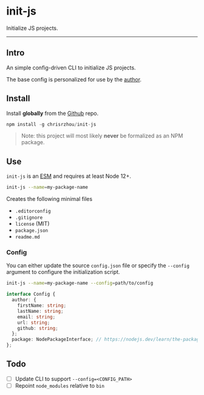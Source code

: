 # init-js

Initialize JS projects.

---

## Intro
An simple config-driven CLI to initialize JS projects.

The base config is personalized for use by the [author][].

## Install

Install **globally** from the [Github][] repo.

```js
npm install -g chrisrzhou/init-js
```

> Note: this project will most likely **never** be formalized as an NPM package.

## Use

`init-js` is an [ESM][] and requires at least Node 12+.

```sh
init-js --name=my-package-name
```

Creates the following minimal files
- `.editorconfig`
- `.gitignore`
- `license` (MIT)
- `package.json`
- `readme.md`

### Config

You can either update the source `config.json` file or specify the `--config` argument to configure the initialization script.

```sh
init-js --name=my-package-name --config=path/to/config
```

```ts
interface Config {
  author: {
    firstName: string;
    lastName: string;
    email: string;
    url: string;
    github: string;
  };
  package: NodePackageInterface; // https://nodejs.dev/learn/the-package-json-guide
};
```

## Todo
- [ ] Update CLI to support `--config=<CONFIG_PATH>`
- [ ] Repoint `node_modules` relative to `bin`

<!-- defs -->
[author]: https://github.com/chrisrzhou
[esm]: https://nodejs.org/api/esm.html
[github]: https://github.com/chrisrzhou/init-js
